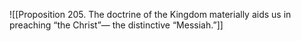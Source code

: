 ![[Proposition 205. The doctrine of the Kingdom materially aids us in preaching “the Christ”— the distinctive “Messiah.”]]